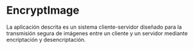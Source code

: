 # EncryptImage
La aplicación descrita es un sistema cliente-servidor diseñado para la transmisión segura de imágenes entre un cliente y un servidor mediante encriptación y desencriptación.

